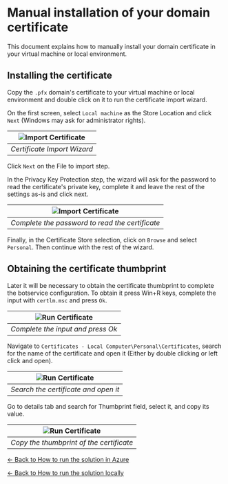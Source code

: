 # Manual installation of your domain certificate

This document explains how to manually install your domain certificate in your virtual machine or local environment.

## Installing the certificate

Copy the `.pfx` domain's certificate to your virtual machine or local environment and double click on it to run the certificate import wizard.

On the first screen, select `Local machine` as the Store Location and click `Next` (Windows may ask for administrator rights).

|![Import Certificate](images/import_certificate.png)|
|:--:|
|*Certificate Import Wizard*|

Click `Next` on the File to import step.

In the Privacy Key Protection step, the wizard will ask for the password to read the certificate's private key, complete it and leave the rest of the settings as-is and click next.

|![Import Certificate](images/certificate_password.png)|
|:--:|
|*Complete the password to read the certificate*|

Finally, in the Certificate Store selection, click on `Browse` and select `Personal`. Then continue with the rest of the wizard.

## Obtaining the certificate thumbprint

Later it will be necessary to obtain the certificate thumbprint to complete the botservice configuration. To obtain it press Win+R keys, complete the input with `certlm.msc` and press `Ok`.

|![Run Certificate](images/run_certificate.png)|
|:--:|
|*Complete the input and press Ok*|

Navigate to `Certificates - Local Computer\Personal\Certificates`, search for the name of the certificate and open it (Either by double clicking or left click and open).

|![Run Certificate](images/certificate_personal.png)|
|:--:|
|*Search the certificate and open it*|

Go to details tab and search for Thumbprint field, select it, and copy its value.

|![Run Certificate](images/certificate_thumbprint.png)|
|:--:|
|*Copy the thumbprint of the certificate*|

[← Back to How to run the solution in Azure](../how-to-run-the-solution-in-azure/README.md#provision-azure-resources)

[← Back to How to run the solution locally](../how-to-run-the-solution-locally/README.md#domain-certificate)
